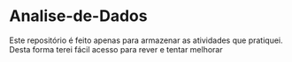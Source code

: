 # Analise-de-Dados

Este repositório é feito apenas para armazenar as atividades que pratiquei.
Desta forma terei fácil acesso para rever e tentar melhorar
